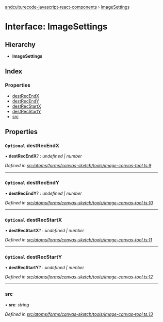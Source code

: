 [andculturecode-javascript-react-components](../README.md) › [ImageSettings](imagesettings.md)

# Interface: ImageSettings

## Hierarchy

* **ImageSettings**

## Index

### Properties

* [destRecEndX](imagesettings.md#optional-destrecendx)
* [destRecEndY](imagesettings.md#optional-destrecendy)
* [destRecStartX](imagesettings.md#optional-destrecstartx)
* [destRecStartY](imagesettings.md#optional-destrecstarty)
* [src](imagesettings.md#src)

## Properties

### `Optional` destRecEndX

• **destRecEndX**? : *undefined | number*

*Defined in [src/atoms/forms/canvas-sketch/tools/image-canvas-tool.ts:9](https://github.com/AndcultureCode/AndcultureCode.JavaScript.React.Components/blob/3b573d9/src/atoms/forms/canvas-sketch/tools/image-canvas-tool.ts#L9)*

___

### `Optional` destRecEndY

• **destRecEndY**? : *undefined | number*

*Defined in [src/atoms/forms/canvas-sketch/tools/image-canvas-tool.ts:10](https://github.com/AndcultureCode/AndcultureCode.JavaScript.React.Components/blob/3b573d9/src/atoms/forms/canvas-sketch/tools/image-canvas-tool.ts#L10)*

___

### `Optional` destRecStartX

• **destRecStartX**? : *undefined | number*

*Defined in [src/atoms/forms/canvas-sketch/tools/image-canvas-tool.ts:11](https://github.com/AndcultureCode/AndcultureCode.JavaScript.React.Components/blob/3b573d9/src/atoms/forms/canvas-sketch/tools/image-canvas-tool.ts#L11)*

___

### `Optional` destRecStartY

• **destRecStartY**? : *undefined | number*

*Defined in [src/atoms/forms/canvas-sketch/tools/image-canvas-tool.ts:12](https://github.com/AndcultureCode/AndcultureCode.JavaScript.React.Components/blob/3b573d9/src/atoms/forms/canvas-sketch/tools/image-canvas-tool.ts#L12)*

___

###  src

• **src**: *string*

*Defined in [src/atoms/forms/canvas-sketch/tools/image-canvas-tool.ts:13](https://github.com/AndcultureCode/AndcultureCode.JavaScript.React.Components/blob/3b573d9/src/atoms/forms/canvas-sketch/tools/image-canvas-tool.ts#L13)*
